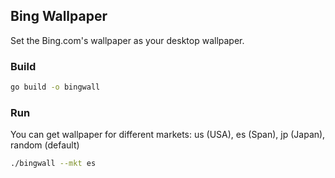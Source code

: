 ## Bing Wallpaper

Set the Bing.com's wallpaper as your desktop wallpaper.

### Build

```bash
go build -o bingwall
```

### Run
You can get wallpaper for different markets: us (USA), es (Span), jp (Japan), random (default)

```bash
./bingwall --mkt es
```
